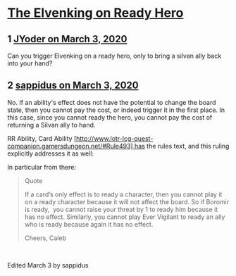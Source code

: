 # [The Elvenking on Ready Hero](https://community.fantasyflightgames.com/topic/306515-the-elvenking-on-ready-hero/)

## 1 [JYoder on March 3, 2020](https://community.fantasyflightgames.com/topic/306515-the-elvenking-on-ready-hero/?do=findComment&comment=3906664)

Can you trigger Elvenking on a ready hero, only to bring a silvan ally back into your hand?

## 2 [sappidus on March 3, 2020](https://community.fantasyflightgames.com/topic/306515-the-elvenking-on-ready-hero/?do=findComment&comment=3906680)

No. If an ability's effect does not have the potential to change the board state, then you cannot pay the cost, or indeed trigger it in the first place. In this case, since you cannot ready the hero, you cannot pay the cost of returning a Silvan ally to hand.

RR Ability, Card Ability [http://www.lotr-lcg-quest-companion.gamersdungeon.net/#Rule493] has the rules text, and this ruling explicitly addresses it as well:

In particular from there:

> Quote
> 
> If a card’s only effect is to ready a character, then you cannot play it on a ready character because it will not affect the board. So if Boromir is ready,  you cannot raise your threat by 1 to ready him because it has no effect. Similarly, you cannot play Ever Vigilant to ready an ally who is ready because again it has no effect.
> 
> Cheers, Caleb

 

Edited March 3 by sappidus

